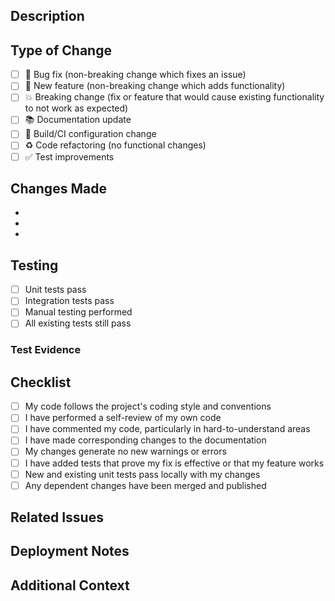 ## Description

<!-- Provide a brief description of the changes in this PR -->

## Type of Change

- [ ] 🐛 Bug fix (non-breaking change which fixes an issue)
- [ ] 🚀 New feature (non-breaking change which adds functionality)
- [ ] 💥 Breaking change (fix or feature that would cause existing functionality to not work as expected)
- [ ] 📚 Documentation update
- [ ] 🔧 Build/CI configuration change
- [ ] ♻️ Code refactoring (no functional changes)
- [ ] ✅ Test improvements

## Changes Made

<!-- List the main changes made in this PR -->

- 
- 
- 

## Testing

<!-- Describe the tests that you ran to verify your changes -->

- [ ] Unit tests pass
- [ ] Integration tests pass
- [ ] Manual testing performed
- [ ] All existing tests still pass

### Test Evidence

<!-- Add screenshots, logs, or other evidence of testing -->

## Checklist

- [ ] My code follows the project's coding style and conventions
- [ ] I have performed a self-review of my own code
- [ ] I have commented my code, particularly in hard-to-understand areas
- [ ] I have made corresponding changes to the documentation
- [ ] My changes generate no new warnings or errors
- [ ] I have added tests that prove my fix is effective or that my feature works
- [ ] New and existing unit tests pass locally with my changes
- [ ] Any dependent changes have been merged and published

## Related Issues

<!-- Link any related issues using: Fixes #123, Closes #456, Related to #789 -->

## Deployment Notes

<!-- Any special deployment considerations or migration steps required -->

## Additional Context

<!-- Add any other context about the PR here -->